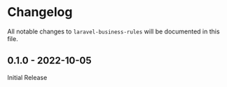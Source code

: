 # Changelog

All notable changes to `laravel-business-rules` will be documented in this file.

## 0.1.0 - 2022-10-05

Initial Release
